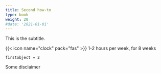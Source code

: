 ```yaml
---
title: Second how-to
type: book
weight: 20
#date: '2021-01-01'
---
```


This is the subtitle.

<!--more-->

{{< icon name="clock" pack="fas" >}} 1-2 hours per week, for 8 weeks

```
firstobject = 2
```

Some disclaimer
